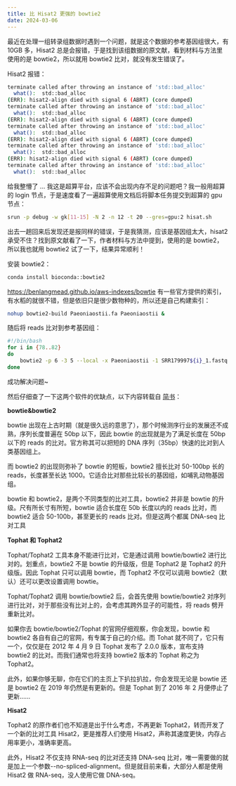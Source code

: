 ```yaml
---
title: 比 Hisat2 更强的 bowtie2
date: 2024-03-06
---
```


最近在处理一组转录组数据时遇到一个问题，就是这个数据的参考基因组很大，有 10GB 多，Hisat2 总是会报错，于是找到该组数据的原文献，看到材料与方法里使用的是 bowtie2，所以就用 bowtie2 比对，就没有发生错误了。

<!--more-->

Hisat2 报错：

```bash
terminate called after throwing an instance of 'std::bad_alloc'
  what():  std::bad_alloc
(ERR): hisat2-align died with signal 6 (ABRT) (core dumped)
terminate called after throwing an instance of 'std::bad_alloc'
  what():  std::bad_alloc
(ERR): hisat2-align died with signal 6 (ABRT) (core dumped)
terminate called after throwing an instance of 'std::bad_alloc'
  what():  std::bad_alloc
(ERR): hisat2-align died with signal 6 (ABRT) (core dumped)
terminate called after throwing an instance of 'std::bad_alloc'
  what():  std::bad_alloc
(ERR): hisat2-align died with signal 6 (ABRT) (core dumped)
terminate called after throwing an instance of 'std::bad_alloc'
  what():  std::bad_alloc
```

给我整懵了 ... 我这是超算平台，应该不会出现内存不足的问题吧？我一般用超算的 login 节点，于是速度看了一遍超算使用文档后将脚本任务提交到超算的 gpu 节点：

```bash
srun -p debug -w gk[11-15] -N 2 -n 12 -t 20 --gres=gpu:2 hisat.sh
```

出去一趟回来后发现还是报同样的错误，于是我猜测，应该是基因组太大，hisat2 承受不住？找到原文献看了一下，作者材料与方法中提到，使用的是 bowtie2，所以我也就用 bowtie2 试了一下，结果异常顺利！

安装 bowtie2：

```bash
conda install bioconda::bowtie2
```

https://benlangmead.github.io/aws-indexes/bowtie 有一些官方提供的索引，有水稻的就很不错，但是依旧只是很少数物种的，所以还是自己构建索引：

```bash
nohup bowtie2-build Paeoniaostii.fa Paeoniaostii &
```

随后将 reads 比对到参考基因组：

```bash
#!/bin/bash
for i in {78..82}
do
    bowtie2 -p 6 -3 5 --local -x Paeoniaostii -1 SRR179997${i}_1.fastq.gz -2  SRR179997${i}_2.fastq.gz -S Paeoniaostii_${i}.sam
done
```

成功解决问题~

然后仔细查了一下这两个软件的优缺点，以下内容转载自 [简书](https://www.jianshu.com/p/601469194b5e)：

**bowtie&bowtie2**

bowtie 出现在上古时期（就是很久远的意思了），那个时候测序行业的发展还不成熟，序列长度普遍在 50bp 以下，因此 bowtie 的出现就是为了满足长度在 50bp 以下的 reads 的比对。官方称其可以把短的 DNA 序列（35bp）快速的比对到人类基因组上。

而 bowtie2 的出现则弥补了 bowtie 的短板，bowtie2 擅长比对 50-100bp 长的 reads，长度甚至长达 1000。它适合比对那些比较长的基因组，如哺乳动物基因组。

bowtie 和 bowtie2，是两个不同类型的比对工具，bowtie2 并非是 bowtie 的升级。尺有所长寸有所短，bowtie 适合长度在 50b 长度以内的 reads 比对，而 bowtie2 适合 50-100b，甚至更长的 reads 比对。但是这两个都属 DNA-seq 比对工具

**Tophat 和 Tophat2**

Tophat/Tophat2 工具本身不能进行比对，它是通过调用 bowtie/bowtie2 进行比对的。划重点，bowtie2 不是 bowtie 的升级版，但是 Tophat2 是 Tophat2 的升级版。因此 Tophat 只可以调用 bowtie，而 Tophat2 不仅可以调用 bowtie2（默认）还可以更改设置调用 bowtie。

Tophat/Tophat2 调用 bowtie/bowtie2 后，会首先使用 bowtie/bowtie2 对序列进行比对，对于那些没有比对上的，会考虑其跨外显子的可能性，将 reads 劈开重新比对。

如果你去 bowtie/bowtie2/Tophat 的官网仔细观察，你会发现，bowtie 和 bowtie2 各自有自己的官网，有专属于自己的介绍。而 Tohat 就不同了，它只有一个，仅仅是在 2012 年 4 月 9 日 Tophat 发布了 2.0.0 版本，宣布支持 bowtie2 的比对。而我们通常也将支持 bowtie2 版本的 Tophat 称之为 Tophat2。

此外，如果你够无聊，你在它们的主页上下扒拉扒拉，你会发现无论是 bowtie 还是 bowtie2 在 2019 年仍然是有更新的。但是 Tophat 到了 2016 年 2 月便停止了更新……

**Hisat2**

Tophat2 的原作者们也不知道是出于什么考虑，不再更新 Tophat2，转而开发了一个新的比对工具 Hisat2，更是推荐人们使用 Hisat2，声称其速度更快，内存占用率更小，准确率更高。

此外，Hisat2 不仅支持 RNA-seq 的比对还支持 DNA-seq 比对，唯一需要做的就是加上一个参数--no-spliced-alignment。但是就目前来看，大部分人都是使用 Hisat2 做 RNA-seq，没人使用它做 DNA-seq。
